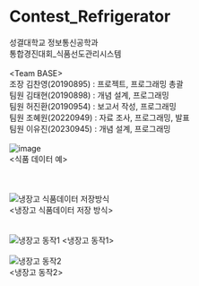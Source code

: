 # Contest_Refrigerator
성결대학교 정보통신공학과</br> 
통합경진대회_식품선도관리시스템</br>
</br>
\<Team BASE></br>
조장 김찬영(20190895) : 프로젝트, 프로그래밍 총괄</br>
팀원 김태현(20190898) : 개념 설계, 프로그래밍</br>
팀원 허진환(20190954) : 보고서 작성, 프로그래밍</br>
팀원 조혜원(20220949) : 자료 조사, 프로그래밍, 발표</br>
팀원 이유진(20230945) : 개념 설계, 프로그래밍</br>
</br>
![image](https://github.com/znantothelimit/Contest_Refrigerator/assets/56341387/b7fc8a7d-15ed-4719-ab95-87ae644270c3)</br>
<식품 데이터 예></br>
</br></br></br>
![냉장고 식품데이터 저장방식](https://github.com/znantothelimit/Contest_Refrigerator/assets/56341387/a5eacccf-5c98-4b75-9bf4-75a99ef8f5df)</br>
<냉장고 식품데이터 저장 방식></br>
</br></br>
![냉장고 동작1](https://github.com/znantothelimit/Contest_Refrigerator/assets/56341387/cb1e44c3-03bd-4869-bf8f-b9efa5a95752)
<냉장고 동작1>
</br></br>
![냉장고 동작2](https://github.com/znantothelimit/Contest_Refrigerator/assets/56341387/affc3702-1f6c-48a7-931e-d48514d875f9)</br>
<냉장고 동작2></br>
